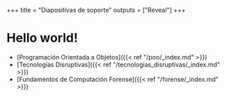 +++
title = "Diapositivas de soporte"
outputs = ["Reveal"]
+++

# Hello world!

- [Programación Orientada a Objetos]({{< ref "/poo/_index.md" >}})
- [Tecnologías Disruptivas]({{< ref "/tecnologias_disruptivas/_index.md" >}})
- [Fundamentos de Computación Forense]({{< ref "/forense/_index.md" >}})